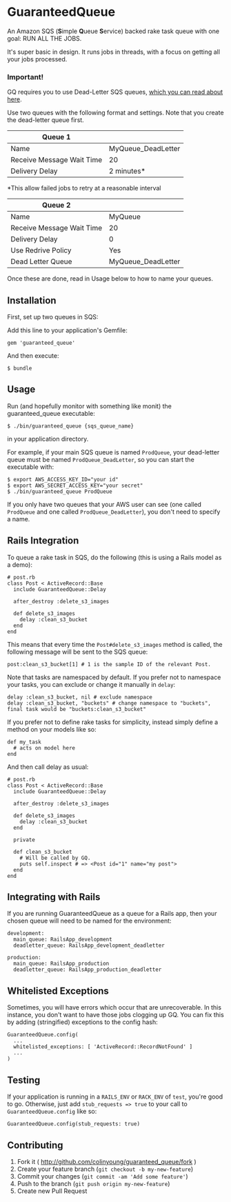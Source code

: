 # GuaranteedQueue

An Amazon SQS (<b>S</b>imple <b>Q</b>ueue <b>S</b>ervice) backed rake task queue with one goal: RUN ALL THE JOBS.

It's super basic in design. It runs jobs in threads, with a focus on getting all your jobs processed.

### Important!

GQ requires you to use Dead-Letter SQS queues, [which you can read about here](http://docs.aws.amazon.com/AWSSimpleQueueService/latest/SQSDeveloperGuide/SQSDeadLetterQueue.html).

Use two queues with the following format and settings. Note that you create the dead-letter queue first.

| Queue 1 ||
| ----------| ------------- |
| Name | MyQueue_DeadLetter |
| Receive Message Wait Time | 20 |
| Delivery Delay | 2 minutes* |

*This allow failed jobs to retry at a reasonable interval

| Queue 2 ||
| ---------|-------------- |
| Name | MyQueue |
| Receive Message Wait Time | 20 |
| Delivery Delay | 0 |
| Use Redrive Policy | Yes |
| Dead Letter Queue | MyQueue_DeadLetter |

Once these are done, read in Usage below to how to name your queues.

## Installation

First, set up two queues in SQS:

Add this line to your application's Gemfile:

    gem 'guaranteed_queue'

And then execute:

    $ bundle

## Usage

Run (and hopefully monitor with something like monit) the guaranteed_queue executable:

    $ ./bin/guaranteed_queue {sqs_queue_name}

in your application directory.

For example, if your main SQS queue is named `ProdQueue`, your dead-letter queue
must be named `ProdQueue_DeadLetter`, so you can start the executable with:

    $ export AWS_ACCESS_KEY_ID="your id"
    $ export AWS_SECRET_ACCESS_KEY="your secret"
    $ ./bin/guaranteed_queue ProdQueue

If you only have two queues that your AWS user can see (one called `ProdQueue` and one called `ProdQueue_DeadLetter`), you don't need to specify a name.

## Rails Integration

To queue a rake task in SQS, do the following (this is using a Rails model as a demo):

    # post.rb
    class Post < ActiveRecord::Base
      include GuaranteedQueue::Delay

      after_destroy :delete_s3_images

      def delete_s3_images
        delay :clean_s3_bucket
      end
    end

This means that every time the `Post#delete_s3_images` method is called, the following message will be sent to the SQS queue:

    post:clean_s3_bucket[1] # 1 is the sample ID of the relevant Post.

Note that tasks are namespaced by default. If you prefer not to namespace your tasks, you can exclude or change it manually in `delay`:

    delay :clean_s3_bucket, nil # exclude namespace
    delay :clean_s3_bucket, "buckets" # change namespace to "buckets", final task would be "buckets:clean_s3_bucket"

If you prefer not to define rake tasks for simplicity, instead simply define a method on your models like so:

    def my_task
      # acts on model here
    end

And then call delay as usual:

    # post.rb
    class Post < ActiveRecord::Base
      include GuaranteedQueue::Delay

      after_destroy :delete_s3_images

      def delete_s3_images
        delay :clean_s3_bucket
      end

      private

      def clean_s3_bucket
        # Will be called by GQ.
        puts self.inspect # => <Post id="1" name="my post">
      end
    end

## Integrating with Rails

If you are running GuaranteedQueue as a queue for a Rails app, then your chosen queue will need to be named for the environment:

    development:
      main_queue: RailsApp_development
      deadletter_queue: RailsApp_development_deadletter

    production:
      main_queue: RailsApp_production
      deadletter_queue: RailsApp_production_deadletter

## Whitelisted Exceptions

Sometimes, you will have errors which occur that are unrecoverable. In this instance, you don't want to have those jobs clogging up GQ. You can fix this by adding (stringified) exceptions to the config hash:

    GuaranteedQueue.config(
      ...
      whitelisted_exceptions: [ 'ActiveRecord::RecordNotFound' ]
      ...
    )

## Testing

If your application is running in a `RAILS_ENV` or `RACK_ENV` of `test`, you're good to go. Otherwise, just add `stub_requests => true` to your call to `GuaranteedQueue.config` like so:

    GuaranteedQueue.config(stub_requests: true)

## Contributing

1. Fork it ( http://github.com/colinyoung/guaranteed_queue/fork )
2. Create your feature branch (`git checkout -b my-new-feature`)
3. Commit your changes (`git commit -am 'Add some feature'`)
4. Push to the branch (`git push origin my-new-feature`)
5. Create new Pull Request
